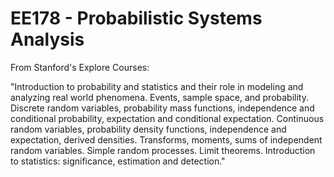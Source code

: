 # EE178 - Probabilistic Systems Analysis

From Stanford's Explore Courses:

"Introduction to probability and statistics and their role in modeling and analyzing real world phenomena. Events, sample space, and probability. Discrete random variables, probability mass functions, independence and conditional probability, expectation and conditional expectation. Continuous random variables, probability density functions, independence and expectation, derived densities. Transforms, moments, sums of independent random variables. Simple random processes. Limit theorems. Introduction to statistics: significance, estimation and detection."
